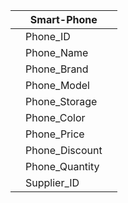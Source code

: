 
|     | **Smart-Phone**    |     |
| --- | -------------- | --- |
|     | Phone_ID       |     |
|     | Phone_Name     |     |
|     | Phone_Brand    |     |
|     | Phone_Model    |     |
|     | Phone_Storage  |     |
|     | Phone_Color    |     |
|     | Phone_Price    |     |
|     | Phone_Discount |     | 
|     | Phone_Quantity |     |
|     | Supplier_ID    |     |

